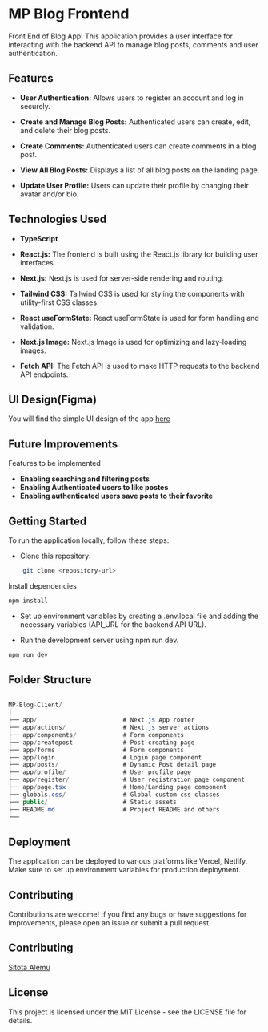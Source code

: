 # MP Blog Frontend

Front End of Blog App! This application provides a user interface for interacting with the backend API to manage blog posts, comments and user authentication.

## Features
- **User Authentication:** Allows users to register an account and log in securely.

- **Create and Manage Blog Posts:** Authenticated users can create, edit, and delete their blog posts.

- **Create Comments:** Authenticated users can create comments in a blog post.

- **View All Blog Posts:** Displays a list of all blog posts on the landing page.

- **Update User Profile:** Users can update their profile by changing their avatar and/or bio.

## Technologies Used
- **TypeScript**
- **React.js:** The frontend is built using the React.js library for building user interfaces.

- **Next.js:** Next.js is used for server-side rendering and routing.

- **Tailwind CSS:** Tailwind CSS is used for styling the components with utility-first CSS classes.

- **React useFormState:** React useFormState is used for form handling and validation.

- **Next.js Image:** Next.js Image is used for optimizing and lazy-loading images.

- **Fetch API:** The Fetch API is used to make HTTP requests to the backend API endpoints.

## UI Design(Figma)
You will find the simple UI design of the app [here](https://www.figma.com/file/DCuEtItcMA6HinZgzXEfC3/MyProff?type=design&node-id=1%3A86&mode=design&t=gFaDbhvvJJchKnpU-1)

## Future Improvements
Features to be implemented

- **Enabling searching and filtering posts**
- **Enabling Authenticated users to like postes**
- **Enabling authenticated users save posts to their favorite**

## Getting Started
To run the application locally, follow these steps:

- Clone this repository:
```bash
    git clone <repository-url>
```
Install dependencies
```bash
npm install
```

- Set up environment variables by creating a .env.local file and adding the necessary variables (API_URL for the backend API URL).

- Run the development server using npm run dev.
```bash
npm run dev
```
## Folder Structure
```csharp

MP-Blog-Client/
│
├── app/                        # Next.js App router
├── app/actions/                # Next.js server actions
├── app/components/             # Form components
├── app/createpost              # Post creating page
├── app/forms                   # Form components
├── app/login                   # Login page component
├── app/posts/                  # Dynamic Post detail page
├── app/profile/                # User profile page 
├── app/register/               # User registration page component
├── app/page.tsx                # Home/Landing page component
├── globals.css/                # Global custom css classes
├── public/                     # Static assets
├── README.md                   # Project README and others
└── 
```

## Deployment
The application can be deployed to various platforms like Vercel, Netlify. Make sure to set up environment variables for production deployment.

## Contributing
Contributions are welcome! If you find any bugs or have suggestions for improvements, please open an issue or submit a pull request.

## Contributing
[Sitota Alemu](https://github.com/Uwancha)

## License
This project is licensed under the MIT License - see the LICENSE file for details.